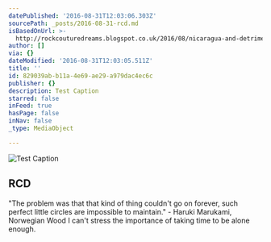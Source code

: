```yaml
---
datePublished: '2016-08-31T12:03:06.303Z'
sourcePath: _posts/2016-08-31-rcd.md
isBasedOnUrl: >-
  http://rockcouturedreams.blogspot.co.uk/2016/08/nicaragua-and-detrimental-nature-of.html
author: []
via: {}
dateModified: '2016-08-31T12:03:05.511Z'
title: ''
id: 829039ab-b11a-4e69-ae29-a979dac4ec6c
publisher: {}
description: Test Caption
starred: false
inFeed: true
hasPage: false
inNav: false
_type: MediaObject

---
```

![Test Caption](https://the-grid-user-content.s3-us-west-2.amazonaws.com/699ca274-41a7-4586-9aee-46c741494190.jpg)

<article style=""><h1>RCD</h1><p>"The problem was that that kind of thing couldn't go on forever, such perfect little circles are impossible to maintain." - Haruki Marukami, Norwegian Wood I can't stress the importance of taking time to be alone enough.</p></article>